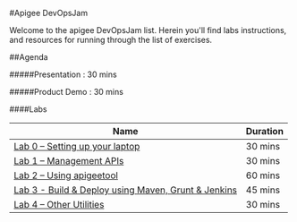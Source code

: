 #Apigee DevOpsJam

Welcome to the apigee DevOpsJam list. Herein you'll find labs instructions, and resources for running through the list of exercises.

##Agenda

#####Presentation : 30 mins

#####Product Demo : 30 mins

####Labs

| Name 										 														                            | Duration 	|
|-------------------------------------------------------------------------------------------------------------------------------|---------	|
| [Lab 0 – Setting up your laptop](./Lab%200%20-%20Setting%20up%20your%20laptop)  	                                    | 30 mins 	|
| [Lab 1 – Management APIs](./Lab%201%20-%20Management%20APIs)          			                            | 30 mins 	|
| [Lab 2 – Using apigeetool](./Lab%202%20-%20Using%20apigeetool)                        			            | 60 mins 	|
| [Lab 3 - Build & Deploy using Maven, Grunt & Jenkins](./Lab%203%20-%20Build%20and%20Deploy%20using%20Maven%2C%20Grunt%20and%20Jenkins) | 45 mins 	|
| [Lab 4 – Other Utilities](./Lab%204%20-%20Other%20Utilities)                                                           | 30 mins 	|

